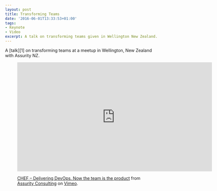 ```yaml
---
layout: post
title: Transforming Teams
date: '2016-06-01T13:33:53+01:00'
tags:
- Keynote
- Video
excerpt: A talk on transforming teams given in Wellington New Zealand.  
---
```

A [talk][1] on transforming teams at a meetup in Wellington, New Zealand with Assurity NZ.

<figure class="video_container">
<iframe src="https://player.vimeo.com/video/162784098" width="640" height="360" frameborder="0" webkitallowfullscreen mozallowfullscreen allowfullscreen></iframe>
<p><a href="https://vimeo.com/162784098">CHEF &ndash; Delivering DevOps. Now the team is the product</a> from <a href="https://vimeo.com/assurity">Assurity Consulting</a> on <a href="https://vimeo.com">Vimeo</a>.</p>
</figure>

